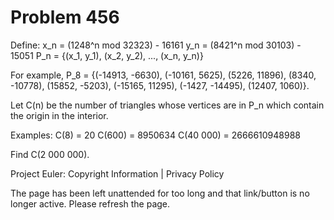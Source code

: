 #   Problem 456

   Define:
   x_n = (1248^n mod 32323) - 16161
   y_n = (8421^n mod 30103) - 15051
   P_n = {(x_1, y_1), (x_2, y_2), ..., (x_n, y_n)}

   For example, P_8 = {(-14913, -6630), (-10161, 5625), (5226, 11896), (8340,
   -10778), (15852, -5203), (-15165, 11295), (-1427, -14495), (12407, 1060)}.

   Let C(n) be the number of triangles whose vertices are in P_n which
   contain the origin in the interior.

   Examples:
   C(8) = 20
   C(600) = 8950634
   C(40 000) = 2666610948988

   Find C(2 000 000).

   Project Euler: Copyright Information | Privacy Policy

   The page has been left unattended for too long and that link/button is no
   longer active. Please refresh the page.
